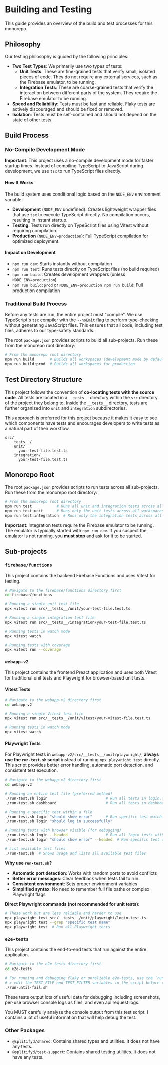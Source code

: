 # Building and Testing

This guide provides an overview of the build and test processes for this monorepo.

## Philosophy

Our testing philosophy is guided by the following principles:

- **Two Test Types**: We primarily use two types of tests:
    - **Unit Tests**: These are fine-grained tests that verify small, isolated pieces of code. They do not require any external services, such as the Firebase emulator, to be running.
    - **Integration Tests**: These are coarse-grained tests that verify the interaction between different parts of the system. They require the Firebase emulator to be running.
- **Speed and Reliability**: Tests must be fast and reliable. Flaky tests are actively discouraged and should be fixed or removed.
- **Isolation**: Tests must be self-contained and should not depend on the state of other tests.

## Build Process

### No-Compile Development Mode

**Important**: This project uses a no-compile development mode for faster startup times. Instead of compiling TypeScript to JavaScript during development, we use `tsx` to run TypeScript files directly.

#### How It Works

The build system uses conditional logic based on the `NODE_ENV` environment variable:

- **Development** (`NODE_ENV` undefined): Creates lightweight wrapper files that use `tsx` to execute TypeScript directly. No compilation occurs, resulting in instant startup.
- **Testing**: Tests run directly on TypeScript files using Vitest without requiring compilation.
- **Production** (`NODE_ENV=production`): Full TypeScript compilation for optimized deployment.

#### Impact on Development

- `npm run dev`: Starts instantly without compilation
- `npm run test`: Runs tests directly on TypeScript files (no build required)
- `npm run build`: Creates development wrappers (unless `NODE_ENV=production`)
- `npm run build:prod` or `NODE_ENV=production npm run build`: Full production compilation

### Traditional Build Process

Before any tests are run, the entire project must "compile". We use TypeScript's `tsc` compiler with the `--noEmit` flag to perform type-checking without generating JavaScript files. This ensures that all code, including test files, adheres to our type-safety standards.

The root `package.json` provides scripts to build all sub-projects. Run these from the monorepo root directory:

```bash
# From the monorepo root directory
npm run build       # Builds all workspaces (development mode by default)
npm run build:prod  # Builds all workspaces for production
```

## Test Directory Structure

This project follows the convention of **co-locating tests with the source code**. All tests are located in a `__tests__` directory within the `src` directory of the project they belong to. Inside the `__tests__` directory, tests are further organized into `unit` and `integration` subdirectories.

This approach is preferred for this project because it makes it easy to see which components have tests and encourages developers to write tests as a natural part of their workflow.

```
src/
  __tests__/
    unit/
      your-test-file.test.ts
    integration/
      your-test-file.test.ts
```

## Monorepo Root

The root `package.json` provides scripts to run tests across all sub-projects. Run these from the monorepo root directory:

```bash
# From the monorepo root directory
npm run test           # Runs all unit and integration tests across all workspaces
npm run test:unit      # Runs only the unit tests across all workspaces
npm run test:integration  # Runs only the integration tests across all workspaces
```

**Important**: Integration tests require the Firebase emulator to be running. The emulator is typically started with `npm run dev`. If you suspect the emulator is not running, you **must stop** and ask for it to be started.

## Sub-projects

### `firebase/functions`

This project contains the backend Firebase Functions and uses Vitest for testing.

```bash
# Navigate to the firebase/functions directory first
cd firebase/functions

# Running a single unit test file
npx vitest run src/__tests__/unit/your-test-file.test.ts

# Running a single integration test file
npx vitest run src/__tests__/integration/your-test-file.test.ts

# Running tests in watch mode
npx vitest watch

# Running tests with coverage
npx vitest run --coverage
```

### `webapp-v2`

This project contains the frontend Preact application and uses both Vitest for traditional unit tests and Playwright for browser-based unit tests.

#### Vitest Tests

```bash
# Navigate to the webapp-v2 directory first
cd webapp-v2

# Running a single Vitest test file
npx vitest run src/__tests__/unit/vitest/your-vitest-file.test.ts

# Running tests in watch mode
npx vitest watch
```

#### Playwright Tests

For Playwright tests in `webapp-v2/src/__tests__/unit/playwright/`, **always use the `run-test.sh` script** instead of running `npx playwright test` directly. This script provides better error handling, automatic port detection, and consistent test execution.

```bash
# Navigate to the webapp-v2 directory first
cd webapp-v2

# Running an entire test file (preferred method)
./run-test.sh login                          # Run all tests in login.test.ts
./run-test.sh dashboard                      # Run all tests in dashboard.test.ts

# Running a specific test within a file
./run-test.sh login "should show error"      # Run specific test matching the text
./run-test.sh login "should log in successfully"

# Running tests with browser visible (for debugging)
./run-test.sh login --headed                 # Run all login tests with browser visible
./run-test.sh login "should show error" --headed  # Run specific test with browser visible

# List available test files
./run-test.sh  # Shows usage and lists all available test files
```

**Why use `run-test.sh`?**
- **Automatic port detection**: Works with random ports to avoid conflicts
- **Better error messages**: Clear feedback when tests fail to run
- **Consistent environment**: Sets proper environment variables
- **Simplified syntax**: No need to remember full file paths or complex Playwright flags

**Direct Playwright commands (not recommended for unit tests):**
```bash
# These work but are less reliable and harder to use
npx playwright test src/__tests__/unit/playwright/login.test.ts
npx playwright test --grep "specific test name"
npx playwright test  # Run all Playwright tests
```

### `e2e-tests`

This project contains the end-to-end tests that run against the entire application.

```bash
# Navigate to the e2e-tests directory first
cd e2e-tests

# For running and debugging flaky or unreliable e2e-tests, use the `run-until-fail.sh` script:
# > edit the TEST_FILE and TEST_FILTER variables in the script before running it
./run-until-fail.sh
```

These tests output lots of useful data for debugging including screenshots, per-use browser console logs as files, and even api request logs.

You MUST carefully analyse the console output from this test script. I contains a lot of useful information that will help debug the test.


### Other Packages

- `@splitifyd/shared`: Contains shared types and utilities. It does not have any tests.
- `@splitifyd/test-support`: Contains shared testing utilities. It does not have any tests.

